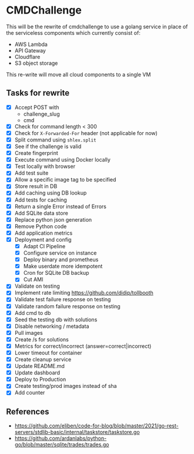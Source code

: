 # CMDChallenge

This will be the rewrite of cmdchallenge to use a golang service in place of the serviceless components which currently consist of:

- AWS Lambda
- API Gateway
- Cloudflare
- S3 object storage

This re-write will move all cloud components to a single VM

## Tasks for rewrite

- [x] Accept POST with
  - challenge_slug
  - cmd
- [x] Check for command length < 300
- [x] Check for `X-Forwarded-For` header (not applicable for now)
- [x] Split command using `shlex.split`
- [x] See if the challenge is valid
- [x] Create fingerprint
- [x] Execute command using Docker locally
- [x] Test locally with browser
- [x] Add test suite
- [x] Allow a specific image tag to be specified
- [x] Store result in DB
- [x] Add caching using DB lookup
- [x] Add tests for caching
- [x] Return a single Error instead of Errors
- [x] Add SQLite data store
- [x] Replace python json generation
- [x] Remove Python code
- [x] Add application metrics
- [x] Deployment and config
  - [x] Adapt CI Pipeline
  - [x] Configure service on instance
  - [x] Deploy binary and prometheus
  - [x] Make userdate more idempotent
  - [x] Cron for SQLite DB backup
  - [x] Cut AMI
- [x] Validate on testing
- [x] Implement rate limiting https://github.com/didip/tollbooth
- [x] Validate test failure response on testing
- [x] Validate random failure response on testing
- [x] Add cmd to db
- [x] Seed the testing db with solutions
- [x] Disable networking / metadata
- [x] Pull images
- [x] Create /s for solutions
- [x] Metrics for correct/incorrect (answer=correct|incorrect)
- [x] Lower timeout for container
- [x] Create cleanup service
- [x] Update README.md
- [x] Update dashboard
- [x] Deploy to Production
- [x] Create testing/prod images instead of sha
- [x] Add counter

## References

- https://github.com/eliben/code-for-blog/blob/master/2021/go-rest-servers/stdlib-basic/internal/taskstore/taskstore.go
- https://github.com/ardanlabs/python-go/blob/master/sqlite/trades/trades.go
